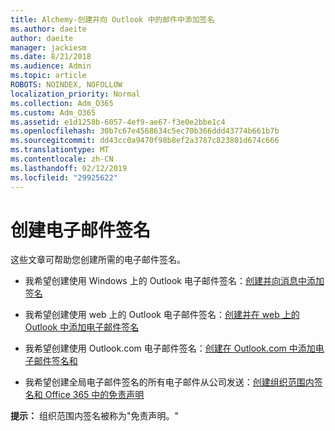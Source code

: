 ```yaml
---
title: Alchemy-创建并向 Outlook 中的邮件中添加签名
ms.author: daeite
author: daeite
manager: jackiesm
ms.date: 8/21/2018
ms.audience: Admin
ms.topic: article
ROBOTS: NOINDEX, NOFOLLOW
localization_priority: Normal
ms.collection: Adm_O365
ms.custom: Adm_O365
ms.assetid: e1d1258b-6057-4ef9-ae67-f3e0e2bbe1c4
ms.openlocfilehash: 30b7c67e4568634c5ec70b366ddd43774b661b7b
ms.sourcegitcommit: dd43cc0a9470f98b8ef2a3787c823801d674c666
ms.translationtype: MT
ms.contentlocale: zh-CN
ms.lasthandoff: 02/12/2019
ms.locfileid: "29925622"
---
```

# <a name="creating-email-signatures"></a>创建电子邮件签名

这些文章可帮助您创建所需的电子邮件签名。
  
- 我希望创建使用 Windows 上的 Outlook 电子邮件签名：[创建并向消息中添加签名](https://support.office.com/article/8ee5d4f4-68fd-464a-a1c1-0e1c80bb27f2.aspx)
    
- 我希望创建使用 web 上的 Outlook 电子邮件签名：[创建并在 web 上的 Outlook 中添加电子邮件签名](https://support.office.com/article/5ff9dcfd-d3f1-447b-b2e9-39f91b074ea3.aspx)
    
- 我希望创建使用 Outlook.com 电子邮件签名：[创建在 Outlook.com 中添加电子邮件签名和](https://support.office.com/article/776d9006-abdf-444e-b5b7-a61821dff034.aspx)
    
- 我希望创建全局电子邮件签名的所有电子邮件从公司发送：[创建组织范围内签名和 Office 365 中的免责声明](https://support.office.com/article/2d75860f-c527-4352-a7f6-73eba54c0c72.aspx)
    
 **提示：** 组织范围内签名被称为"免责声明。" 
  

